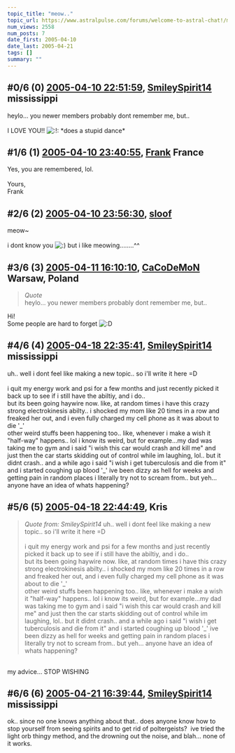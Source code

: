 ```yaml
---
topic_title: "meow.."
topic_url: https://www.astralpulse.com/forums/welcome-to-astral-chat!/meow
num_views: 2558
num_posts: 7
date_first: 2005-04-10
date_last: 2005-04-21
tags: []
summary: ""
---
```


## \#0/6 (0) [2005-04-10 22:51:59](https://www.astralpulse.com/forums/index.php?msg=159774), [SmileySpirit14](https://www.astralpulse.com/forums/profile/?u=5196) mississippi ##
<section>
heylo... you newer members probably dont remember me, but..
<br>
<br>
I LOVE YOU!!
<img alt=":!:" class="smiley" src="https://www.astralpulse.com/forums/Smileys/fugue/smiley.png" title="Smiley"/>
*does a stupid dance*
</section>

## \#1/6 (1) [2005-04-10 23:40:55](https://www.astralpulse.com/forums/index.php?msg=159783), [Frank](https://www.astralpulse.com/forums/profile/?u=359) France ##
<section>
Yes, you are remembered, lol.
<br>
<br>
Yours,
<br>
Frank
</section>

## \#2/6 (2) [2005-04-10 23:56:30](https://www.astralpulse.com/forums/index.php?msg=159785), [sloof](https://www.astralpulse.com/forums/profile/?u=8738)  ##
<section>
meow~
<br>
<br>
i dont know you
<img alt=":)" class="smiley" src="https://www.astralpulse.com/forums/Smileys/fugue/smiley.png" title="Smiley"/>
but i like meowing........^^
</section>

## \#3/6 (3) [2005-04-11 16:10:10](https://www.astralpulse.com/forums/index.php?msg=159853), [CaCoDeMoN](https://www.astralpulse.com/forums/profile/?u=4798) Warsaw, Poland ##
<section>
<blockquote class="bbc_standard_quote">
 <cite>
  Quote
 </cite>
 <br>
 heylo... you newer members probably dont remember me, but..
 <br>
</blockquote>
Hi!
<br>
Some people are hard to forget
<img alt=":D" class="smiley" src="https://www.astralpulse.com/forums/Smileys/fugue/cheesy.png" title="Cheesy"/>
</section>

## \#4/6 (4) [2005-04-18 22:35:41](https://www.astralpulse.com/forums/index.php?msg=160880), [SmileySpirit14](https://www.astralpulse.com/forums/profile/?u=5196) mississippi ##
<section>
uh.. well i dont feel like making a new topic.. so i'll write it here =D
<br>
<br>
i quit my energy work and psi for a few months and just recently picked it back up to see if i still have the abiltiy, and i do..
<br>
but its been going haywire now. like, at random times i have this crazy strong electrokinesis abilty.. i shocked my mom like 20 times in a row and freaked her out, and i even fully charged my cell phone as it was about to die '_'
<br>
other weird stuffs been happening too.. like, whenever i make a wish it "half-way" happens.. lol i know its weird, but for example...my dad was taking me to gym and i said "i wish this car would crash and kill me" and just then the car starts skidding out of control while im laughing, lol.. but it didnt crash.. and a while ago i said "i wish i get tuberculosis and die from it" and i started coughing up blood '_' ive been dizzy as hell for weeks and getting pain in random places i literally try not to scream from.. but yeh... anyone have an idea of whats happening?
</section>

## \#5/6 (5) [2005-04-18 22:44:49](https://www.astralpulse.com/forums/index.php?msg=160883), Kris  ##
<section>
<blockquote class="bbc_standard_quote">
 <cite>
  Quote from: SmileySpirit14
 </cite>
 uh.. well i dont feel like making a new topic.. so i'll write it here =D
 <br>
 <br>
 i quit my energy work and psi for a few months and just recently picked it back up to see if i still have the abiltiy, and i do..
 <br>
 but its been going haywire now. like, at random times i have this crazy strong electrokinesis abilty.. i shocked my mom like 20 times in a row and freaked her out, and i even fully charged my cell phone as it was about to die '_'
 <br>
 other weird stuffs been happening too.. like, whenever i make a wish it "half-way" happens.. lol i know its weird, but for example...my dad was taking me to gym and i said "i wish this car would crash and kill me" and just then the car starts skidding out of control while im laughing, lol.. but it didnt crash.. and a while ago i said "i wish i get tuberculosis and die from it" and i started coughing up blood '_' ive been dizzy as hell for weeks and getting pain in random places i literally try not to scream from.. but yeh... anyone have an idea of whats happening?
</blockquote>
<br>
my advice... STOP WISHING
</section>

## \#6/6 (6) [2005-04-21 16:39:44](https://www.astralpulse.com/forums/index.php?msg=161270), [SmileySpirit14](https://www.astralpulse.com/forums/profile/?u=5196) mississippi ##
<section>
ok.. since no one knows anything about that.. does anyone know how to stop yourself from seeing spirits and to get rid of poltergeists?  ive tried the light orb thingy method, and the drowning out the noise, and blah... none of it works.
</section>
